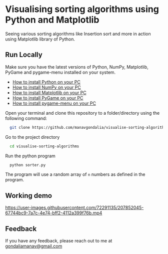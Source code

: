 
# Visualising sorting algorithms using Python and Matplotlib

Seeing various sorting algorithms like Insertion sort and more in action using Matplotlib library of Python.


## Run Locally

Make sure you have the latest versions of Python, NumPy, Matplotlib, PyGame and pygame-menu installed on your system.
- [How to install Python on your PC](https://www.python.org/downloads/)
- [How to install NumPy on your PC](https://numpy.org/install/)
- [How to install Matplotlib on your PC](https://matplotlib.org/stable/users/installing/index.html)
- [How to install PyGame on your PC](https://pypi.org/project/pygame/)
- [How to install pygame-menu on your PC](https://pygame-menu.readthedocs.io/en/4.3.1/#install-instructions)


Open your terminal and clone this repository to a folder/directory using the following command:

```bash
  git clone https://github.com/manavgondalia/visualise-sorting-algorithms.git
```

Go to the project directory

```bash
  cd visualise-sorting-algorithms
```


Run the python program

```bash
  python sorter.py
```

The program will use a random array of `n` numbers as defined in the program.

## Working demo


https://user-images.githubusercontent.com/72291135/207852045-67744bc9-7a7c-4e74-bff2-4112a399f76b.mp4




## Feedback

If you have any feedback, please reach out to me at gondaliamanav@gmail.com


